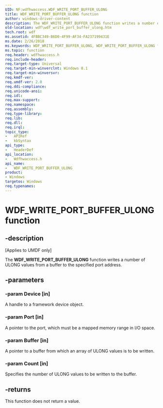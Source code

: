 ```yaml
---
UID: NF:wdfhwaccess.WDF_WRITE_PORT_BUFFER_ULONG
title: WDF_WRITE_PORT_BUFFER_ULONG function
author: windows-driver-content
description: The WDF_WRITE_PORT_BUFFER_ULONG function writes a number of ULONG values from a buffer to the specified port address.
old-location: wdf\wdf_write_port_buffer_ulong.htm
tech.root: wdf
ms.assetid: 4FBBC349-B6D0-4F99-AF34-FA237199431E
ms.date: 2/26/2018
ms.keywords: WDF_WRITE_PORT_BUFFER_ULONG, WDF_WRITE_PORT_BUFFER_ULONG function, wdf.wdf_write_port_buffer_ulong, wdfhwaccess/WDF_WRITE_PORT_BUFFER_ULONG
ms.topic: function
req.header: wdfhwaccess.h
req.include-header: 
req.target-type: Universal
req.target-min-winverclnt: Windows 8.1
req.target-min-winversvr: 
req.kmdf-ver: 
req.umdf-ver: 2.0
req.ddi-compliance: 
req.unicode-ansi: 
req.idl: 
req.max-support: 
req.namespace: 
req.assembly: 
req.type-library: 
req.lib: 
req.dll: 
req.irql: 
topic_type:
-	APIRef
-	kbSyntax
api_type:
-	HeaderDef
api_location:
-	Wdfhwaccess.h
api_name:
-	WDF_WRITE_PORT_BUFFER_ULONG
product:
- Windows
targetos: Windows
req.typenames: 
---
```


# WDF_WRITE_PORT_BUFFER_ULONG function


## -description


<p class="CCE_Message">[Applies to UMDF only]</p>

The <b>WDF_WRITE_PORT_BUFFER_ULONG</b> function writes a number of ULONG values from a buffer to the specified port address.



## -parameters




### -param Device [in]

A handle to a framework device object.


### -param Port [in]

A pointer to the port, which must be a mapped memory range in I/O space.


### -param Buffer [in]

A pointer to a buffer from which an array of ULONG values is to be written.



### -param Count [in]

Specifies the number of ULONG values to be written to the buffer.


## -returns



This function does not return a value.



